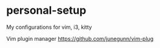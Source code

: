 # personal-setup
My configurations for vim, i3, kitty

Vim plugin manager https://github.com/junegunn/vim-plug
